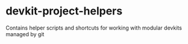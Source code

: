 # devkit-project-helpers
Contains helper scripts and shortcuts for working with modular devkits managed by git 

